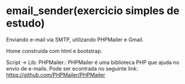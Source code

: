 # email_sender(exercicio simples de estudo)
Enviando e-mail via SMTP, utilizando PHPMailer e Gmail.

Home construida com html e bootstrap.

Script -> Lib: PHPMailer.:
PHPMailer é uma biblioteca PHP que ajuda no envio de e-mails. Pode ser econtrada no seguinte link:
https://github.com/PHPMailer/PHPMailer

